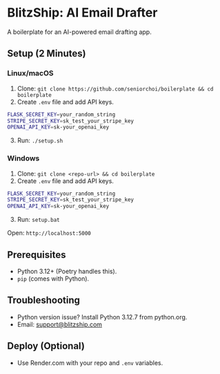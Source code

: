 # BlitzShip: AI Email Drafter

A boilerplate for an AI-powered email drafting app.

## Setup (2 Minutes)

### Linux/macOS
1. Clone: `git clone https://github.com/seniorchoi/boilerplate && cd boilerplate`
2. Create `.env` file and add API keys.
```bash
FLASK_SECRET_KEY=your_random_string
STRIPE_SECRET_KEY=sk_test_your_stripe_key
OPENAI_API_KEY=sk-your_openai_key
```
3. Run: `./setup.sh`

### Windows
1. Clone: `git clone <repo-url> && cd boilerplate`
2. Create `.env` file and add API keys.
```bash
FLASK_SECRET_KEY=your_random_string
STRIPE_SECRET_KEY=sk_test_your_stripe_key
OPENAI_API_KEY=sk-your_openai_key
```
3. Run: `setup.bat`

Open: `http://localhost:5000`

## Prerequisites
- Python 3.12+ (Poetry handles this).
- `pip` (comes with Python).

## Troubleshooting
- Python version issue? Install Python 3.12.7 from python.org.
- Email: support@blitzship.com

## Deploy (Optional)
- Use Render.com with your repo and `.env` variables.